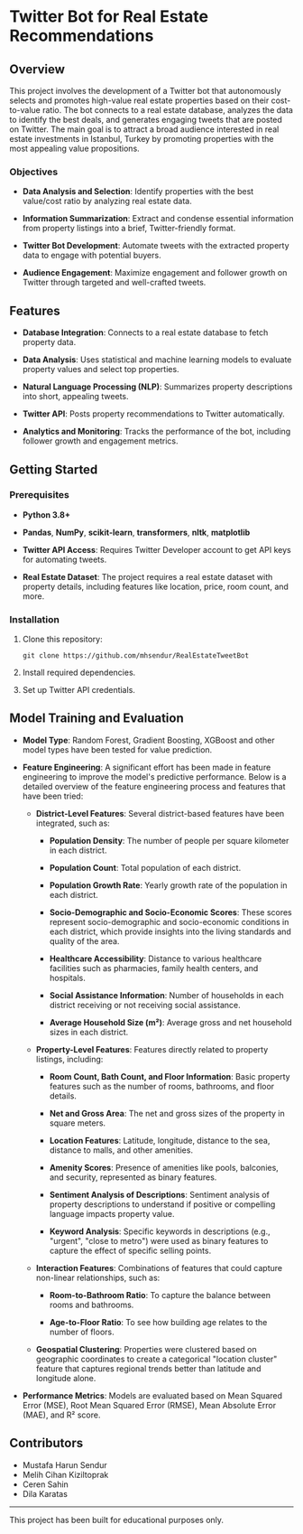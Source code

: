 # Twitter Bot for Real Estate Recommendations

## Overview

This project involves the development of a Twitter bot that autonomously selects and promotes high-value real estate properties based on their cost-to-value ratio. The bot connects to a real estate database, analyzes the data to identify the best deals, and generates engaging tweets that are posted on Twitter. The main goal is to attract a broad audience interested in real estate investments in Istanbul, Turkey by promoting properties with the most appealing value propositions.

### Objectives

- **Data Analysis and Selection**: Identify properties with the best value/cost ratio by analyzing real estate data.
    
- **Information Summarization**: Extract and condense essential information from property listings into a brief, Twitter-friendly format.
    
- **Twitter Bot Development**: Automate tweets with the extracted property data to engage with potential buyers.
    
- **Audience Engagement**: Maximize engagement and follower growth on Twitter through targeted and well-crafted tweets.
    

## Features

- **Database Integration**: Connects to a real estate database to fetch property data.
    
- **Data Analysis**: Uses statistical and machine learning models to evaluate property values and select top properties.
    
- **Natural Language Processing (NLP)**: Summarizes property descriptions into short, appealing tweets.
    
- **Twitter API**: Posts property recommendations to Twitter automatically.
    
- **Analytics and Monitoring**: Tracks the performance of the bot, including follower growth and engagement metrics.
    

## Getting Started

### Prerequisites

- **Python 3.8+**
    
- **Pandas**, **NumPy**, **scikit-learn**, **transformers**, **nltk**, **matplotlib**
    
- **Twitter API Access**: Requires Twitter Developer account to get API keys for automating tweets.
    
- **Real Estate Dataset**: The project requires a real estate dataset with property details, including features like location, price, room count, and more.
    

### Installation

1. Clone this repository:
    
    ```
    git clone https://github.com/mhsendur/RealEstateTweetBot
    ```
    
2. Install required dependencies.
    
3. Set up Twitter API credentials.
    

## Model Training and Evaluation

- **Model Type**: Random Forest, Gradient Boosting, XGBoost and other model types have been tested for value prediction.
    
- **Feature Engineering**: A significant effort has been made in feature engineering to improve the model's predictive performance. Below is a detailed overview of the feature engineering process and features that have been tried:
    
    - **District-Level Features**: Several district-based features have been integrated, such as:
        
        - **Population Density**: The number of people per square kilometer in each district.
            
        - **Population Count**: Total population of each district.
            
        - **Population Growth Rate**: Yearly growth rate of the population in each district.
            
        - **Socio-Demographic and Socio-Economic Scores**: These scores represent socio-demographic and socio-economic conditions in each district, which provide insights into the living standards and quality of the area.
            
        - **Healthcare Accessibility**: Distance to various healthcare facilities such as pharmacies, family health centers, and hospitals.
            
        - **Social Assistance Information**: Number of households in each district receiving or not receiving social assistance.
            
        - **Average Household Size (m²)**: Average gross and net household sizes in each district.
            
    - **Property-Level Features**: Features directly related to property listings, including:
        
        - **Room Count, Bath Count, and Floor Information**: Basic property features such as the number of rooms, bathrooms, and floor details.
            
        - **Net and Gross Area**: The net and gross sizes of the property in square meters.
            
        - **Location Features**: Latitude, longitude, distance to the sea, distance to malls, and other amenities.
            
        - **Amenity Scores**: Presence of amenities like pools, balconies, and security, represented as binary features.
            
        - **Sentiment Analysis of Descriptions**: Sentiment analysis of property descriptions to understand if positive or compelling language impacts property value.
            
        - **Keyword Analysis**: Specific keywords in descriptions (e.g., "urgent", "close to metro") were used as binary features to capture the effect of specific selling points.
            
    - **Interaction Features**: Combinations of features that could capture non-linear relationships, such as:
        
        - **Room-to-Bathroom Ratio**: To capture the balance between rooms and bathrooms.
            
        - **Age-to-Floor Ratio**: To see how building age relates to the number of floors.
            
    - **Geospatial Clustering**: Properties were clustered based on geographic coordinates to create a categorical "location cluster" feature that captures regional trends better than latitude and longitude alone.
        
- **Performance Metrics**: Models are evaluated based on Mean Squared Error (MSE), Root Mean Squared Error (RMSE), Mean Absolute Error (MAE), and R² score.

## Contributors

- Mustafa Harun Sendur
- Melih Cihan Kiziltoprak
- Ceren Sahin
- Dila Karatas

---

This project has been built for educational purposes only.
